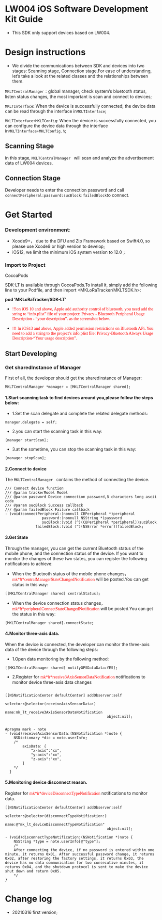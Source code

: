 # LW004 iOS Software Development Kit Guide

* This SDK only support devices based on LW004.

# Design instructions

* We divide the communications between SDK and devices into two stages: Scanning stage, Connection stage.For ease of understanding, let’s take a look at the related classes and the relationships between them.

`MKLTCentralManager`：global manager, check system’s bluetooth status, listen status changes, the most important is scan and connect to devices;

`MKLTInterface`: When the device is successfully connected, the device data can be read through the interface in`MKLTInterface`;

`MKLTInterface+MKLTConfig`: When the device is successfully connected, you can configure the device data through the interface in`MKLTInterface+MKLTConfig.h`;


## Scanning Stage

in this stage, `MKLTCentralManager ` will scan and analyze the advertisement data of LW004 devices.


## Connection Stage

Developer needs to enter the connection password and call `connectPeripheral:password:sucBlock:failedBlock`to connect.


# Get Started

### Development environment:

* Xcode9+， due to the DFU and Zip Framework based on Swift4.0, so please use Xcode9 or high version to develop;
* iOS12, we limit the minimum iOS system version to 12.0；

### Import to Project

CocoaPods

SDK-LT is available through CocoaPods.To install it, simply add the following line to your Podfile, and then import <MKLoRaTracker/MKLTSDK.h>:

**pod 'MKLoRaTracker/SDK-LT'**


* <font color=#FF0000 face="黑体">!!!on iOS 10 and above, Apple add authority control of bluetooth, you need add the string to “info.plist” file of your project: Privacy - Bluetooth Peripheral Usage Description - “your description”. as the screenshot below.</font>

* <font color=#FF0000 face="黑体">!!! In iOS13 and above, Apple added permission restrictions on Bluetooth APi. You need to add a string to the project’s info.plist file: Privacy-Bluetooth Always Usage Description-“Your usage description”.</font>


## Start Developing

### Get sharedInstance of Manager

First of all, the developer should get the sharedInstance of Manager:

```
MKLTCentralManager *manager = [MKLTCentralManager shared];
```

#### 1.Start scanning task to find devices around you,please follow the steps below:

* 1.Set the scan delegate and complete the related delegate methods:

```
manager.delegate = self;
```

* 2.you can start the scanning task in this way:

```
[manager startScan];
```

* 3.at the sometime, you can stop the scanning task in this way:

```
[manager stopScan];
```

#### 2.Connect to device

The `MKLTCentralManager ` contains the method of connecting the device.

```
/// Connect device function
/// @param trackerModel Model
/// @param password Device connection password,8 characters long ascii code
/// @param sucBlock Success callback
/// @param failedBlock Failure callback
- (void)connectPeripheral:(nonnull CBPeripheral *)peripheral
                 password:(nonnull NSString *)password
                 sucBlock:(void (^)(CBPeripheral *peripheral))sucBlock
              failedBlock:(void (^)(NSError *error))failedBlock;
```

#### 3.Get State

Through the manager, you can get the current Bluetooth status of the mobile phone, and the connection status of the device. If you want to monitor the changes of these two states, you can register the following notifications to achieve:

* When the Bluetooth status of the mobile phone changes，<font color=#FF0000 face="黑体">mk*_*lt*_*centralManagerStateChangedNotification</font> will be posted.You can get status in this way:

`[[MKLTCentralManager shared] centralStatus];`

* When the device connection status changes， <font color=#FF0000 face="黑体"> mk*_*lt*_*peripheralConnectStateChangedNotification </font> will be posted.You can get the status in this way:

`[MKLTCentralManager shared].connectState;`


#### 4.Monitor three-axis data.

When the device is connected, the developer can monitor the three-axis data of the device through the following steps:

*  1.Open data monitoring by the following method:

```
[[MKLTCentralManager shared] notifyGPSDataData:YES];
```


*  2.Register for <font color=#FF0000 face="黑体"> mk*_*lt*_*receive3AxisSensorDataNotification </font> notifications to monitor device three-axis data changes


```

[[NSNotificationCenter defaultCenter] addObserver:self
                                             selector:@selector(receiveAxisSensorData:)
                                                 name:mk_lt_receive3AxisSensorDataNotification
                                               object:nil];
                                               
```


```
#pragma mark - note
- (void)receiveAxisSensorData:(NSNotification *)note {
    NSDictionary *dic = note.userInfo;
    /*
        axisData: {
            "x-axis":"xx",
            "y-axis":"xx",
            "z-axis":"xx",
        }
    */
  }

```


#### 5.Monitoring device disconnect reason.

Register for <font color=#FF0000 face="黑体"> mk*_*lt*_*deviceDisconnectTypeNotification </font> notifications to monitor data.


```
[[NSNotificationCenter defaultCenter] addObserver:self
                                             selector:@selector(disconnectTypeNotification:)
                                                 name:@"mk_lt_deviceDisconnectTypeNotification"
                                               object:nil];

```

```
- (void)disconnectTypeNotification:(NSNotification *)note {
    NSString *type = note.userInfo[@"type"];
    /*
    After connecting the device, if no password is entered within one minute, it returns 0x01. After successful password change, it returns 0x02, after restoring the factory settings, it returns 0x03, the device has no data communication for two consecutive minutes, it returns 0x04, and the shutdown protocol is sent to make the device shut down and return 0x05.
    */
}
```


# Change log

* 20210316 first version;
